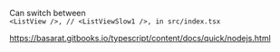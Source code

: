 Can switch between    
`<ListView />,
// <ListViewSlow1 />,
in src/index.tsx`

https://basarat.gitbooks.io/typescript/content/docs/quick/nodejs.html